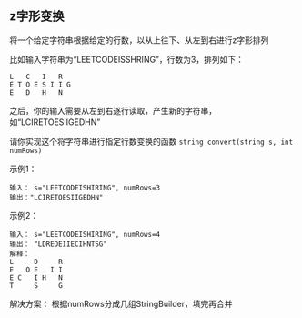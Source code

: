 ## z字形变换
将一个给定字符串根据给定的行数，以从上往下、从左到右进行z字形排列

比如输入字符串为“LEETCODEISSHRING”，行数为3，排列如下：
```
L   C   I   R
E T O E S I I G
E   D   H   N
```

之后，你的输入需要从左到右逐行读取，产生新的字符串，如“LCIRETOESIIGEDHN”

请你实现这个将字符串进行指定行数变换的函数
`string convert(string s, int numRows)`

示例1：
```
输入： s="LEETCODEISHIRING", numRows=3
输出："LCIRETOESIIGEDHN"
```

示例2：
```
输入： s="LEETCODEISHIRING", numRows=4
输出： "LDREOEIIECIHNTSG"
解释：
L     D     R
E   O E   I I
E C   I H   N
T     S     G
```

解决方案：
根据numRows分成几组StringBuilder，填完再合并